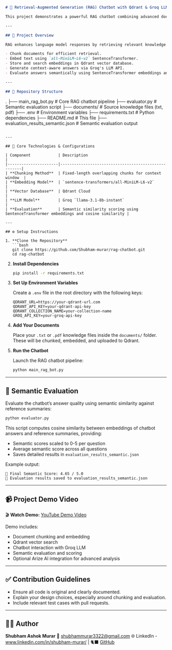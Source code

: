 

```markdown
# 🧠 Retrieval-Augmented Generation (RAG) Chatbot with Qdrant & Groq LLM

This project demonstrates a powerful RAG chatbot combining advanced document retrieval with generative language models. It uses Qdrant for vector storage, SentenceTransformers for embeddings, and Groq's `llama-3.1-8b-instant` model for response generation. The project includes semantic evaluation to assess answer quality.

---

## 🚀 Project Overview

RAG enhances language model responses by retrieving relevant knowledge chunks from a vector database and conditioning generation on that information. This implementation shows how to:

- Chunk documents for efficient retrieval.
- Embed text using `all-MiniLM-L6-v2` SentenceTransformer.
- Store and search embeddings in Qdrant vector database.
- Generate context-aware answers via Groq's LLM API.
- Evaluate answers semantically using SentenceTransformer embeddings and cosine similarity.

---

## 📂 Repository Structure

```

.
├── main\_rag\_bot.py              # Core RAG chatbot pipeline
├── evaluator.py                 # Semantic evaluation script
├── documents/                  # Source knowledge files (txt, pdf)
├── .env                        # Environment variables
├── requirements.txt            # Python dependencies
├── README.md                   # This file
├── evaluation\_results\_semantic.json # Semantic evaluation output

````

---

## 🧱 Core Technologies & Configurations

| Component            | Description                                         |
|----------------------|-----------------------------------------------------|
| **Chunking Method**  | Fixed-length overlapping chunks for context window  |
| **Embedding Model**  | `sentence-transformers/all-MiniLM-L6-v2`             |
| **Vector Database**  | Qdrant Cloud                                        |
| **LLM Model**        | Groq `llama-3.1-8b-instant`                         |
| **Evaluation**       | Semantic similarity scoring using SentenceTransformer embeddings and cosine similarity |

---

## ⚙️ Setup Instructions

1. **Clone the Repository**
   ```bash
   git clone https://github.com/Shubham-murar/rag-chatbot.git
   cd rag-chatbot
````

2. **Install Dependencies**

   ```bash
   pip install -r requirements.txt
   ```

3. **Set Up Environment Variables**

   Create a `.env` file in the root directory with the following keys:

   ```
   QDRANT_URL=https://your-qdrant-url.com
   QDRANT_API_KEY=your-qdrant-api-key
   QDRANT_COLLECTION_NAME=your-collection-name
   GROQ_API_KEY=your-groq-api-key
   ```

4. **Add Your Documents**

   Place your `.txt` or `.pdf` knowledge files inside the `documents/` folder. These will be chunked, embedded, and uploaded to Qdrant.

5. **Run the Chatbot**

   Launch the RAG chatbot pipeline:

   ```bash
   python main_rag_bot.py
   ```

---

## 🧪 Semantic Evaluation

Evaluate the chatbot’s answer quality using semantic similarity against reference summaries:

```bash
python evaluator.py
```

This script computes cosine similarity between embeddings of chatbot answers and reference summaries, providing:

* Semantic scores scaled to 0-5 per question
* Average semantic score across all questions
* Saves detailed results in `evaluation_results_semantic.json`

Example output:

```
🎯 Final Semantic Score: 4.65 / 5.0
📄 Evaluation results saved to evaluation_results_semantic.json
```

---

## 📹 Project Demo Video

🎬 **Watch Demo:** [YouTube Demo Video](https://youtu.be/rhpk6ASrcmc)

Demo includes:

* Document chunking and embedding
* Qdrant vector search
* Chatbot interaction with Groq LLM
* Semantic evaluation and scoring
* Optional Arize AI integration for advanced analysis

---

## ✅ Contribution Guidelines

* Ensure all code is original and clearly documented.
* Explain your design choices, especially around chunking and evaluation.
* Include relevant test cases with pull requests.

---

## 🙋‍♂️ Author

**Shubham Ashok Murar**
📧 [shubhammurar3322@gmail.com](mailto:shubhammurar3322@gmail.com)
🌐 LinkedIn - www.linkedin.com/in/shubham-murar/ |
🐈‍⬛ [GitHub](https://github.com/Shubham-murar/rag-chatbot)

